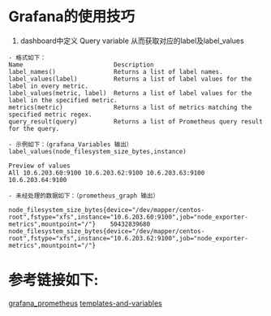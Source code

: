 # Grafana的使用技巧

1. dashboard中定义 Query variable 从而获取对应的label及label_values
```
- 格式如下：
Name                         Description
label_names()                Returns a list of label names.
label_values(label)          Returns a list of label values for the label in every metric.
label_values(metric, label)  Returns a list of label values for the label in the specified metric.
metrics(metric)              Returns a list of metrics matching the specified metric regex.
query_result(query)          Returns a list of Prometheus query result for the query.

- 示例如下：（grafana_Variables 输出）
label_values(node_filesystem_size_bytes,instance)

Preview of values
All 10.6.203.60:9100 10.6.203.62:9100 10.6.203.63:9100 10.6.203.64:9100

- 未经处理的数据如下：（prometheus_graph 输出）

node_filesystem_size_bytes{device="/dev/mapper/centos-root",fstype="xfs",instance="10.6.203.60:9100",job="node_exporter-metrics",mountpoint="/"}	50432839680
node_filesystem_size_bytes{device="/dev/mapper/centos-root",fstype="xfs",instance="10.6.203.62:9100",job="node_exporter-metrics",mountpoint="/"}

```

# 参考链接如下:
[grafana_prometheus](https://grafana.com/docs/grafana/latest/features/datasources/prometheus/) [templates-and-variables](https://grafana.com/docs/grafana/latest/variables/templates-and-variables/)
